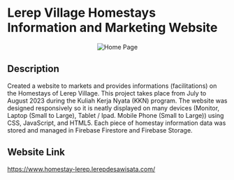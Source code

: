 # **Lerep Village Homestays Information and Marketing Website**

<p align="center">
  <img src="https://github.com/Arckitechttt/Lerep-Village-Homestay/assets/73390184/cb29b1b9-91f4-4495-85ff-e35c3fa0dd9e?raw=true" alt="Home Page"/>
</p>

## **Description**
Created a website to markets and provides informations (facilitations) on the Homestays of Lerep Village. This project takes place from July to August 2023 during the Kuliah Kerja Nyata (KKN) program. The website was designed responsively so it is neatly displayed on many devices (Monitor, Laptop (Small to Large), Tablet / Ipad. Mobile Phone (Small to Large)) using CSS, JavaScript, and HTML5. Each piece of homestay information data was stored and managed in Firebase Firestore and Firebase Storage.

## **Website Link**
https://www.homestay-lerep.lerepdesawisata.com/